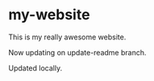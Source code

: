 # my-website

This is my really awesome website.

Now updating on update-readme branch.

Updated locally.
